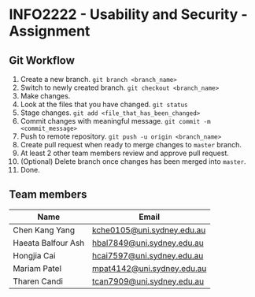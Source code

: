 # INFO2222 - Usability and Security - Assignment

## Git Workflow

1. Create a new branch. `git branch <branch_name>`
2. Switch to newly created branch. `git checkout <branch_name>`
3. Make changes.
4. Look at the files that you have changed. `git status`
5. Stage changes. `git add <file_that_has_been_changed>`
4. Commit changes with meaningful message. `git commit -m <commit_message>`
5. Push to remote repository. `git push -u origin <branch_name>`
6. Create pull request when ready to merge changes to `master` branch.
7. At least 2 other team members review and approve pull request.
8. (Optional) Delete branch once changes has been merged into `master`.
9. Done.

## Team members
| Name               | Email                      |
| ------------------ | -------------------------- |
| Chen Kang Yang     | kche0105@uni.sydney.edu.au |
| Haeata Balfour Ash | hbal7849@uni.sydney.edu.au |
| Hongjia Cai        | hcai7597@uni.sydney.edu.au |
| Mariam Patel       | mpat4142@uni.sydney.edu.au |
| Tharen Candi       | tcan7909@uni.sydney.edu.au |
